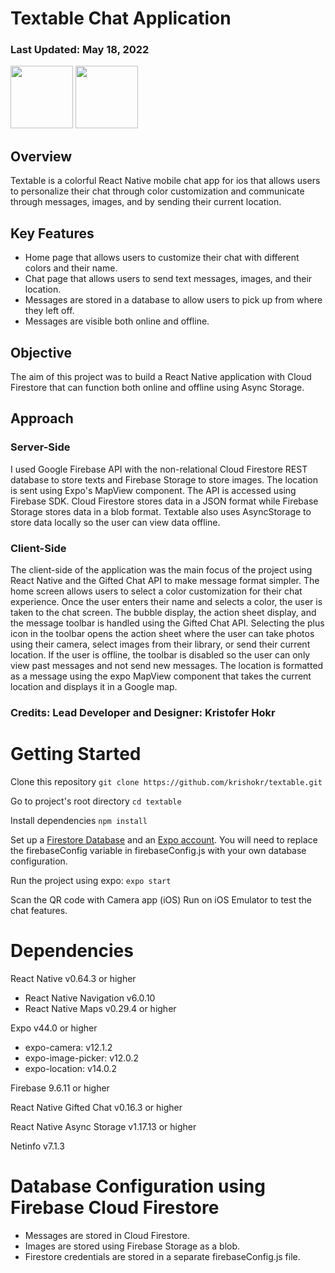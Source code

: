 # Textable Chat Application

### Last Updated: May 18, 2022

<image src="./assets/demo1.png" width="100">
<image src="./assets/demo2.png" width="100">


## Overview

Textable is a colorful React Native mobile chat app for ios that allows users to personalize their chat through color customization and communicate through messages, images, and by sending their current location. 


## Key Features

* Home page that allows users to customize their chat with different colors and their name.
* Chat page that allows users to send text messages, images, and their location.
* Messages are stored in a database to allow users to pick up from where they left off.
* Messages are visible both online and offline.


## Objective

The aim of this project was to build a React Native application with Cloud Firestore that can function both online and offline using Async Storage.


## Approach

### Server-Side
I used Google Firebase API with the non-relational Cloud Firestore REST database to store texts and Firebase Storage to store images. The location is sent using Expo's MapView component. The API is accessed using Firebase SDK. Cloud Firestore stores data in a JSON format while Firebase Storage stores data in a blob format. Textable also uses AsyncStorage to store data locally so the user can view data offline.

### Client-Side
The client-side of the application was the main focus of the project using React Native and the Gifted Chat API to make message format simpler. The home screen allows users to select a color customization for their chat experience. Once the user enters their name and selects a color, the user is taken to the chat screen. The bubble display, the action sheet display, and the message toolbar is handled using the Gifted Chat API. Selecting the plus icon in the toolbar opens the action sheet where the user can take photos using their camera, select images from their library, or send their current location. If the user is offline, the toolbar is disabled so the user can only view past messages and not send new messages. The location is formatted as a message using the expo MapView component that takes the current location and displays it in a Google map.


### Credits: Lead Developer and Designer: Kristofer Hokr


# Getting Started

Clone this repository
```git clone https://github.com/krishokr/textable.git```

Go to project's root directory
```cd textable```

Install dependencies
```npm install```

Set up a [Firestore Database](https://firebase.google.com/docs) and an [Expo account](https://docs.expo.dev/). You will need to replace the firebaseConfig variable in firebaseConfig.js with your own database configuration.

Run the project using expo:
```expo start```

Scan the QR code with Camera app (iOS) Run on iOS Emulator to test the chat features.


# Dependencies

React Native v0.64.3 or higher
- React Native Navigation v6.0.10
- React Native Maps v0.29.4 or higher

Expo v44.0 or higher
- expo-camera: v12.1.2
- expo-image-picker: v12.0.2
- expo-location: v14.0.2

Firebase 9.6.11 or higher

React Native Gifted Chat v0.16.3 or higher

React Native Async Storage v1.17.13 or higher

Netinfo v7.1.3


# Database Configuration using Firebase Cloud Firestore

* Messages are stored in Cloud Firestore.
* Images are stored using Firebase Storage as a blob.
* Firestore credentials are stored in a separate firebaseConfig.js file.


